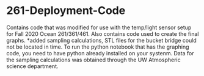 # 261-Deployment-Code
Contains code that was modified for use with the temp/light sensor setup for Fall 2020 Ocean 261/361/461. Also contains code used to create the final graphs.
*added sampling calculations, STL files for the bucket bridge could not be located in time.
To run the python notebook that has the graphing code, you need to have python already installed on your systenm.
Data for the sampling calculations was obtained through the UW Atmospheric science department.
